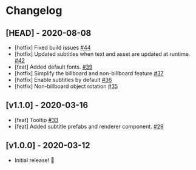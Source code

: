 # Changelog

## [HEAD] - 2020-08-08

- [hotfix] Fixed build issues [#44](https://github.com/A11YTK/A11YTK/pull/44)
- [hotfix] Updated subtitles when text and asset are updated at runtime. [#42](https://github.com/A11YTK/A11YTK/pull/42)
- [feat] Added default fonts. [#39](https://github.com/A11YTK/A11YTK/pull/39)
- [hotfix] Simplify the billboard and non-billboard feature [#37](https://github.com/A11YTK/A11YTK/pull/37)
- [hotfix] Enable subtitles by default [#36](https://github.com/A11YTK/A11YTK/pull/36)
- [hotfix] Non-billboard object rotation [#35](https://github.com/A11YTK/A11YTK/pull/35)

## [v1.1.0] - 2020-03-16

- [feat] Tooltip [#33](https://github.com/A11YTK/A11YTK/pull/33)
- [feat] Added subtitle prefabs and renderer component. [#29](https://github.com/A11YTK/A11YTK/pull/29)

## [v1.0.0] - 2020-03-12

- Initial release! 🎉
